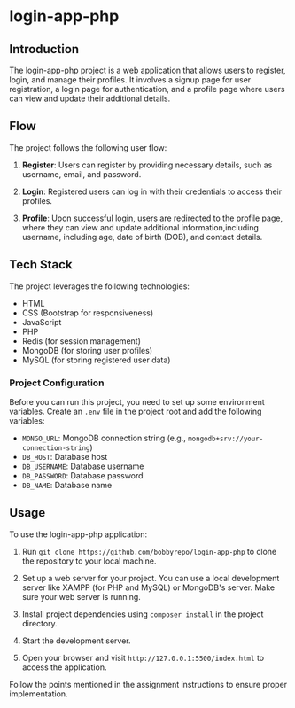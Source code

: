 # login-app-php

## Introduction

The login-app-php project is a web application that allows users to register, login, and manage their profiles. It involves a signup page for user registration, a login page for authentication, and a profile page where users can view and update their additional details.

## Flow

The project follows the following user flow:

1. **Register**: Users can register by providing necessary details, such as username, email, and password. 

2. **Login**: Registered users can log in with their credentials to access their profiles.

3. **Profile**: Upon successful login, users are redirected to the profile page, where they can view and update additional information,including username, including age, date of birth (DOB), and contact details.


## Tech Stack

The project leverages the following technologies:

- HTML
- CSS (Bootstrap for responsiveness)
- JavaScript
- PHP
- Redis (for session management)
- MongoDB (for storing user profiles)
- MySQL (for storing registered user data)

### Project Configuration

Before you can run this project, you need to set up some environment variables. Create an `.env` file in the project root and add the following variables:

- `MONGO_URL`: MongoDB connection string (e.g., `mongodb+srv://your-connection-string`)
- `DB_HOST`: Database host 
- `DB_USERNAME`: Database username 
- `DB_PASSWORD`: Database password 
- `DB_NAME`: Database name

## Usage

To use the login-app-php application:

1. Run `git clone https://github.com/bobbyrepo/login-app-php` to clone the repository to your local machine.

2. Set up a web server for your project. You can use a local development server like XAMPP (for PHP and MySQL) or MongoDB's server. Make sure your web server is running.

3. Install project dependencies using `composer install` in the project directory.

4. Start the development server.

5. Open your browser and visit `http://127.0.0.1:5500/index.html` to access the application.

Follow the points mentioned in the assignment instructions to ensure proper implementation.

